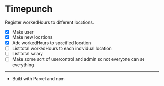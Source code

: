# Timepunch
Register workedHours to different locations.


- [x] Make user <br>
- [x] Make new locations
- [x] Add workedHours to specified location
- [ ] List total workedHours to each individual location
- [ ] List total salary
- [ ] Make some sort of usercontrol and admin so not everyone can se everything

___________________
- Build with Parcel and npm

